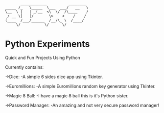            ____________          ________ 
    _____ /_   \_____  \___  ___/   __   \
    \__  \ |   | _(__  <\  \/  /\____    /
     / __ \|   |/       \>    <    /    / 
    (____  /___/______  /__/\_ \  /____/  
         \/           \/      \/     

# Python Experiments
Quick and Fun Projects Using Python

Currently contains:

->Dice:
  -A simple 6 sides dice app using Tkinter.
  
->Euromillions:
  -A simple Euromillions random key generator using Tkinter.
  
->Magic 8 Ball:
  -I have a magic 8 ball this is it's Python sister.

->Password Manager:
  -An amazing and not very secure password manager!
